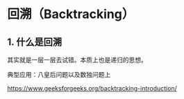 # 回溯（Backtracking）

## 1. 什么是回溯

其实就是一层一层去试错。本质上也是递归的思想。

典型应用：八皇后问题以及数独问题上

https://www.geeksforgeeks.org/backtracking-introduction/